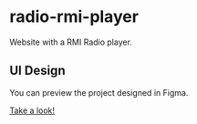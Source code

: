 # radio-rmi-player

Website with a RMI Radio player.

## UI Design

You can preview the project designed in Figma.

<a href="https://www.figma.com/file/QWNG2R0gHEZPNGOPQ9igtN/Radio-RMI---Player?node-id=0%3A1" target="_blank">Take a look!</a>
